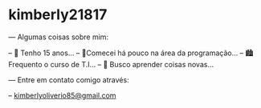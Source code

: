 # kimberly21817

 — Algumas coisas sobre mim:

– 🍁 Tenho 15 anos...
– 🎈Comecei há pouco na área da programação...
– 🏙 Frequento o curso de T.I...
– 🌆 Busco aprender coisas novas...

 — Entre em contato comigo através:

– kimberlyoliverio85@gmail.com
